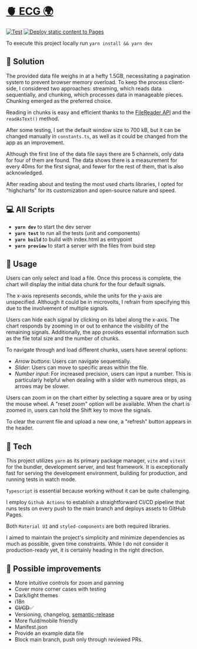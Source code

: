 # [🫀 ECG 🌍](https://pouyio.github.io/ecg/)

[![Test](https://github.com/pouyio/ecg/actions/workflows/ci.yml/badge.svg)](https://github.com/pouyio/ecg/actions/workflows/ci.yml) [![Deploy static content to Pages](https://github.com/pouyio/ecg/actions/workflows/cd.yml/badge.svg)](https://github.com/pouyio/ecg/actions/workflows/cd.yml)

To execute this project locally run `yarn install && yarn dev`

## 💬 Solution

The provided data file weighs in at a hefty 1.5GB, necessitating a pagination system to prevent browser memory overload. To keep the process client-side, I considered two approaches: streaming, which reads data sequentially, and chunking, which processes data in manageable pieces. Chunking emerged as the preferred choice.

Reading in chunks is easy and efficient thanks to the [FileReader API](https://developer.mozilla.org/en-US/docs/Web/API/FileReader) and the `readAsText()` method.

After some testing, I set the default window size to 700 kB, but it can be changed manually in `constants.ts`, as well as it could be changed from the app as an improvement.

Although the first line of the data file says there are 5 channels, only data for four of them are found. The data shows there is a measurement for every 40ms for the first signal, and fewer for the rest of them, that is also acknowledged.

After reading about and testing the most used charts libraries, I opted for "highcharts" for its customization and open-source nature and speed.

## 💻 All Scripts

- **`yarn dev`** to start the dev server
- **`yarn test`** to run all the tests (unit and components)
- **`yarn build`** to build with index.html as entrypoint
- **`yarn preview`** to start a server with the files from buid step

## 👤 Usage

Users can only select and load a file. Once this process is complete, the chart will display the initial data chunk for the four default signals.

The x-axis represents seconds, while the units for the y-axis are unspecified. Although it could be in microvolts, I refrain from specifying this due to the involvement of multiple signals.

Users can hide each signal by clicking on its label along the x-axis. The chart responds by zooming in or out to enhance the visibility of the remaining signals. Additionally, the app provides essential information such as the file total size and the number of chunks.

To navigate through and load different chunks, users have several options:

- _Arrow buttons_: Users can navigate sequentially.
- _Slider_: Users can move to specific areas within the file.
- _Number input_: For increased precision, users can input a number. This is particularly helpful when dealing with a slider with numerous steps, as arrows may be slower.

Users can zoom in on the chart either by selecting a square area or by using the mouse wheel. A "reset zoom" option will be available. When the chart is zoomed in, users can hold the Shift key to move the signals.

To clear the current file and upload a new one, a "refresh" button appears in the header.

## 🎯 Tech

This project utilizes `yarn` as its primary package manager, `vite` and `vitest` for the bundler, development server, and test framework. It is exceptionally fast for serving the development environment, building for production, and running tests in watch mode.

`Typescript` is essential because working without it can be quite challenging.

I employ `Github Actions` to establish a straightforward CI/CD pipeline that runs tests on every push to the main branch and deploys assets to GitHub Pages.

Both `Material UI` and `styled-components` are both required libraries.

I aimed to maintain the project's simplicity and minimize dependencies as much as possible, given time constraints. While I do not consider it production-ready yet, it is certainly heading in the right direction.

## 📝 Possible improvements

- More intuitive controls for zoom and panning
- Cover more corner cases with testing
- Dark/light themes
- i18n
- ~~CI/CD~~✅
- Versioning, changelog, [semantic-release](https://github.com/semantic-release/semantic-release)
- More fluid/mobile friendly
- Manifest.json
- Provide an example data file
- Block main branch, push only through reviewed PRs.
